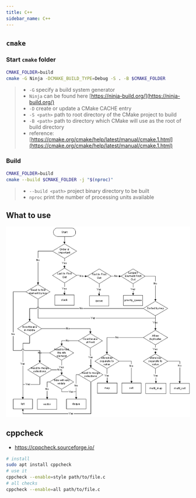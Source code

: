 ```yaml
---
title: C++
sidebar_name: C++
---
```


## `cmake`

### Start `cmake` folder

```sh
CMAKE_FOLDER=build
cmake -G Ninja -DCMAKE_BUILD_TYPE=Debug -S . -B $CMAKE_FOLDER
```

> - `-G` specify a build system generator
> - `Ninja` can be found here [https://ninja-build.org/](https://ninja-build.org/)
> - `-D` create or update a CMake CACHE entry
> - `-S <path>` path to root directory of the CMake project to build
> - `-B <path>` path to directory which CMake will use as the root of build directory
> - reference: [https://cmake.org/cmake/help/latest/manual/cmake.1.html](https://cmake.org/cmake/help/latest/manual/cmake.1.html)

### Build

```sh
CMAKE_FOLDER=build
cmake --build $CMAKE_FOLDER -j "$(nproc)"
```

> - `--build <path>` project binary directory to be built
> - `nproc` print the number of processing units available

## What to use

![CPP mindmap](./data/HNMy4.png)

## cppcheck

- <https://cppcheck.sourceforge.io/>

```sh
# install
sudo apt install cppcheck
# use it
cppcheck --enable=style path/to/file.c
# all checks
cppcheck --enable=all path/to/file.c
```
